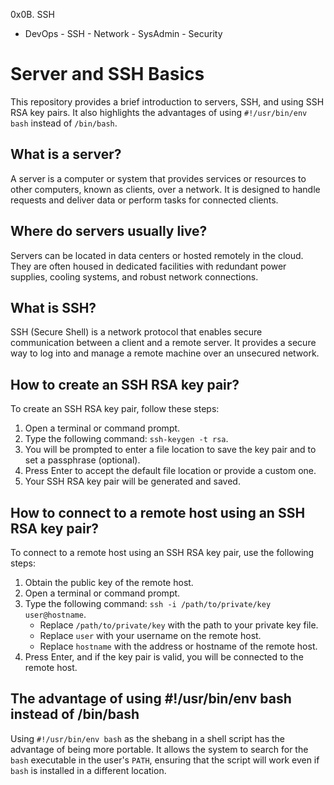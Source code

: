 0x0B. SSH
- DevOps - SSH - Network - SysAdmin - Security

# Server and SSH Basics

This repository provides a brief introduction to servers, SSH, and using SSH RSA key pairs. It also highlights the advantages of using `#!/usr/bin/env bash` instead of `/bin/bash`.

## What is a server?

A server is a computer or system that provides services or resources to other computers, known as clients, over a network. It is designed to handle requests and deliver data or perform tasks for connected clients.

## Where do servers usually live?

Servers can be located in data centers or hosted remotely in the cloud. They are often housed in dedicated facilities with redundant power supplies, cooling systems, and robust network connections.

## What is SSH?

SSH (Secure Shell) is a network protocol that enables secure communication between a client and a remote server. It provides a secure way to log into and manage a remote machine over an unsecured network.

## How to create an SSH RSA key pair?

To create an SSH RSA key pair, follow these steps:

1. Open a terminal or command prompt.
2. Type the following command: `ssh-keygen -t rsa`.
3. You will be prompted to enter a file location to save the key pair and to set a passphrase (optional).
4. Press Enter to accept the default file location or provide a custom one.
5. Your SSH RSA key pair will be generated and saved.

## How to connect to a remote host using an SSH RSA key pair?

To connect to a remote host using an SSH RSA key pair, use the following steps:

1. Obtain the public key of the remote host.
2. Open a terminal or command prompt.
3. Type the following command: `ssh -i /path/to/private/key user@hostname`.
   - Replace `/path/to/private/key` with the path to your private key file.
   - Replace `user` with your username on the remote host.
   - Replace `hostname` with the address or hostname of the remote host.
4. Press Enter, and if the key pair is valid, you will be connected to the remote host.

## The advantage of using #!/usr/bin/env bash instead of /bin/bash

Using `#!/usr/bin/env bash` as the shebang in a shell script has the advantage of being more portable. It allows the system to search for the `bash` executable in the user's `PATH`, ensuring that the script will work even if `bash` is installed in a different location.

